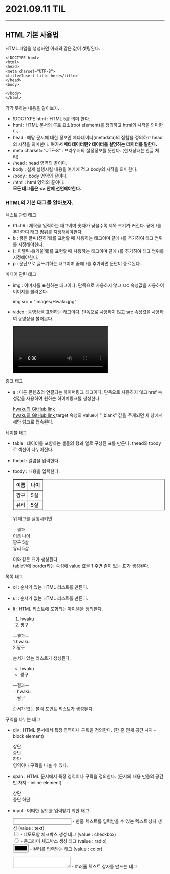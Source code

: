 2021.09.11 TIL
===
---
## HTML 기본 사용법
HTML 파일을 생성하면 아래와 같은 값이 셋팅된다.  

    <!DOCTYPE html>
    <html>
    <head>
    <meta charset="UTF-8">
    <title>Insert title here</title>
    </head>
    <body>
    
    </body>
    </html>
 각각 뜻하는 내용을 알아보자.  
- !DOCTYPE html : HTML 5를 의미 한다.
- html : HTML 문서의 루트 요소(root element)를 정의하고 html의 시작을 의미한다.
- head : 해당 문서에 대한 정보인 메타데이터(metadata)의 집합을 정의하고 head의 시작을 의미한다.
**여기서 메타데이터란? 데이터를 설명하는 데이터를 말한다.**
- meta charset="UTF-8" : 브라우저의 설정정보를 뜻한다. (현재상태는 한글 처리)
- /head : head 영역의 끝이다.
- body : 실제 실행시킬 내용을 여기에 적고 body의 시작을 의미한다.
- /body : body 영역의 끝이다.
- /html : html 영역의 끝이다.  
**모든 태그들은 <> 안에 선언해야한다.**
  
### HTML의 기본 태그를 알아보자.
텍스트 관련 태그
- h1~h6 : 제목을 입력하는 태그이며 숫자가 낮을수록 제목 크기가 커진다. 끝에 /를 추가하여 태그 범위를 지정해줘야한다.
- b : 굵은 글씨(진하게)를 표현할 때 사용하는 태그이며 끝에 /를 추가하여 태그 범위를 지정해야한다.
- i : 이텔릭체(기울게)를 표현할 때 사용하는 태그이며 끝에 /를 추가하여 태그 범위를 지정해야한다.
- p : 문단으로 글쓰기하는 태그이며 끝에 /를 추가하면 문단이 종료된다.
  
미디어 관련 태그
- img : 이미지를 표현하는 태그이다. 단독으로 사용하지 않고 src 속성값을 사용하여 이미지를 불러온다.  
  

    img src = "images/Hwaku.jpg"
- video : 동영상을 표현하는 태그이다. 단독으로 사용하지 않고 src 속성값을 사용하여 동영상을 불러온다.  
  

    <video src = "video/Hwaku.mp4" controls>  
    여기서 controls 속성 값을 불러오면 동영상을 컨트롤할 수 있다.  
  
링크 태그
- a : 다른 콘텐츠와 연결되는 하이퍼링크 태그이다. 단독으로 사용하지 않고 href 속성값을 사용하여 원하는 하이퍼링크를 생성한다.  
  

    <a href="https://github.com/hwaku"> hwaku의 GitHub link </a>  
    <a href="https://github.com/hwaku" target="_blank"> hwaku의 GitHub link </a> 
    target 속성의 value에 "_blank" 값을 주게되면 새 창에서 해당 링크로 접속된다.  
  
테이블 태그
- table : 데이터를 포함하는 셀들의 행과 열로 구성된 표를 만든다. thead와 tbody로 섹션이 나누어진다.
- thead : 컬럼을 입력한다.
- tbody : 내용을 입력한다.  
  
    
    <table border="1">
    <thead>
      <tr>
        <th>이름</th>
        <th>나이</th>
      </tr>
    </thead>
    <tbody>
      <tr>
        <td>짱구</td>
        <td>5살</td>
      </tr>
      <tr>
        <td>유리</td>
        <td>5살</td>
      </tr>
    </tbody>
    </table>  

    위 태그를 실행시키면  
      
    --결과--  
    이름 나이  
    짱구 5살  
    유리 5살  

    이와 같은 표가 생성된다.  
    table안에 border라는 속성에 value 값을 1 주면 줄이 있는 표가 생성된다.
  
목록 태그
- ol : 순서가 있는 HTML 리스트를 만든다.
- ul : 순서가 없는 HTML 리스트를 만든다.
- li : HTML 리스트에 포함되는 아이템을 정의한다.  
  

    <ol>  
      <li> hwaku </li>  
      <li> 짱구 </li>  
    </ol>  
    
    --결과--  
    1.hwaku  
    2.짱구    

    순서가 있는 리스트가 생성된다.  
  
    <ul>
      <li> hwaku </li>
      <li> 짱구 </li>
    </ul>
    
    --결과--  
    ㆍhwaku  
    ㆍ짱구 

    순서가 없는 블랙 포인트 리스트가 생성된다.  
  
구역을 나누는 태그
- div : HTML 문서에서 특정 영역이나 구획을 정의한다. (한 줄 전체 공간 차지 - block element)  
  

    <div> 상단 </div>  
    <div> 중단 </div>  
    <div> 하단 </div>  
    영역이나 구획을 나눌 수 있다.  
  
- span : HTML 문서에서 특정 영역이나 구획을 정의한다. (문서의 내용 만큼의 공간만 차지 - inline element)  
  

    <span> 상단 </span>  
    <span> 중단 </span>
    <span> 하단 </span>   
  
- input : 어떠한 정보를 입력받기 위한 태그. 
  
  
    <input type="text">  - 한줄 텍스트를 입력받을 수 있는 텍스트 상자 생성 (value : text)  
    <input type="checkbox">  - 네모모양 체크박스 생성 태그 (value : checkbox)  
    <input type="radio">  - 동그라미 체크박스 생성 태그 (value : radio)  
    <input type="color">  - 컬러를 입력받는 태그 (value : color)  
    <textarea> </textarea> - 여러줄 텍스트 상자를 만드는 태그